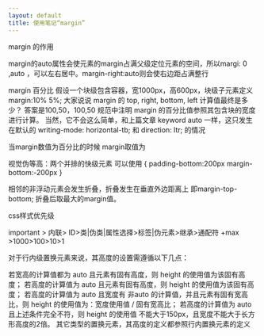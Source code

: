 ```yaml
---
layout: default
title: 使用笔记“margin”
---
```

margin 的作用

margin的auto属性会使元素的margin占满父级定位元素的空间，所以margi: 0 ,auto ，可以左右居中。margin-right:auto则会使右边距占满整行


margin  百分比
假设一个块级包含容器，宽1000px，高600px，块级子元素定义 margin:10% 5%; 大家说说 margin 的 top, right, bottom, left 计算值最终是多少？
答案是100,50，100,50
规范中注明 margin 的百分比值参照其包含块的宽度进行计算。
当然，它不会这么简单，和上篇文章 keyword auto 一样，这只发生在默认的 writing-mode: horizontal-tb; 和 direction: ltr; 的情况

当margin数值为百分比的时候 margin取值为


视觉伪等高：两个并排的快级元素
可以使用
{
    padding-bottom:200px
    margin-bottom:-200px
}

相邻的非浮动元素会发生折叠，折叠发生在垂直外边距离上 即margin-top-bottom; 折叠后取最大的margin值。



css样式优先级

important > 内联> ID>类|伪类|属性选择>标签|伪元素>继承>通配符
   +max     >1000>100>10>1



对于行内级置换元素来说，其高度的设置需遵循以下几点：

若宽高的计算值都为 auto 且元素有固有高度，则 height 的使用值为该固有高度；
若高度的计算值为 auto 且元素有固有高度，则 height 的使用值为该固有高度；
若高度的计算值为 auto 且宽度有 非auto 的计算值，并且元素有固有宽高比，则 height 的使用值为：宽度使用值 / 固有宽高比；
若高度的计算值为 auto 且上述条件完全不符，则 height 的使用值 不能大于150px，且宽度不能大于长方形高度的2倍。
其它类型的置换元素，其高度的定义都参照行内置换元素的定义
